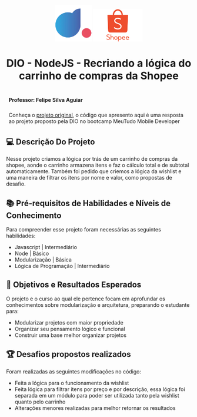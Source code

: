 <!--START_SECTION:header-->
<div align="center">
  <p align="center">
    <img 
      alt="DIO Education" 
      src="https://raw.githubusercontent.com/digitalinnovationone/template-github-trilha/main/.github/assets/logo.webp" 
      width="100px" 
    />
    <img 
      alt="Shopee" 
      src="./assets/shopee-logo.png" 
      width="135px" 
    />
    <h1>DIO - NodeJS - Recriando a lógica do carrinho de compras da Shopee</h1>
  </p>
</div>
<!--END_SECTION:header-->

</p>

<!--  -->
<table align="center">
<thead>
  <tr>
    <td>
        <p align="center"> <h4> Professor: Felipe Silva Aguiar</h4></p>
    </td>
      </tr>
       <tr>
    <td>
Conheça o <a href = "https://github.com/digitalinnovationone/formacao-nodejs/tree/main/06-shopee-cart">projeto original</a>, o código que apresento aqui é uma resposta ao projeto proposto pela DIO no bootcamp MeuTudo Mobile Developer<br>
 </td>
      </tr>
</thead>
</table>
<!--  -->


## 💻 Descrição Do Projeto

Nesse projeto criamos a lógica por trás de um carrinho de compras da shopee, aonde o carrinho armazena itens e faz o cálculo total e de subtotal automaticamente. Também foi pedido que criemos a lógica da wishlist e uma maneira de filtrar os itens por nome e valor, como propostas de desafio.

## 📚 Pré-requisitos de Habilidades e Níveis de Conhecimento

Para compreender esse projeto foram necessárias as seguintes habilidades:

  - Javascript | Intermediário
  - Node | Básico
  - Modularização | Básica
  - Lógica de Programação | Intermediário


## 🎯 Objetivos e Resultados Esperados

O projeto e o curso ao qual ele pertence focam em aprofundar os conhecimentos sobre modularização e arquitetura, preparando o estudante para: 

- Modularizar projetos com maior propriedade
- Organizar seu pensamento lógico e funcional
- Construir uma base melhor organizar projetos

## 🏆 Desafios propostos realizados

Foram realizadas as seguintes modificações no código: 

- Feita a lógica para o funcionamento da wishlist
- Feita lógica para filtrar itens por preço e por descrição, essa lógica foi separada em um módulo para poder ser utilizada tanto pela wishlist quanto pelo carrinho
- Alterações menores realizadas para melhor retornar os resultados